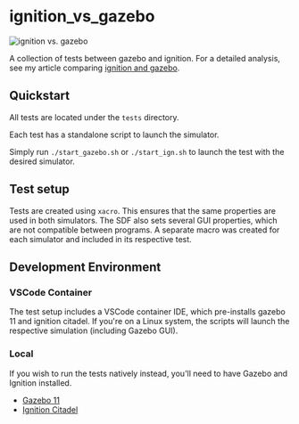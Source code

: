 # ignition_vs_gazebo

![ignition vs. gazebo](https://github.com/athackst/ignition_vs_gazebo/raw/main/.github/ignition_vs_gazebo.png)

A collection of tests between gazebo and ignition.  For a detailed analysis, see my article comparing [ignition and gazebo](https://www.allisonthackston.com/articles/ignition-vs-gazebo.html).

## Quickstart

All tests are located under the `tests` directory.

Each test has a standalone script to launch the simulator.

Simply run `./start_gazebo.sh` or `./start_ign.sh` to launch the test with the desired simulator.

## Test setup

Tests are created using `xacro`.  This ensures that the same properties are used in both simulators.  The SDF also sets several GUI properties, which are not compatible between programs.  A separate macro was created for each simulator and included in its respective test.

## Development Environment

### VSCode Container

The test setup includes a VSCode container IDE, which pre-installs gazebo 11 and ignition citadel.  If you're on a Linux system, the scripts will launch the respective simulation (including Gazebo GUI).

### Local

If you wish to run the tests natively instead, you'll need to have Gazebo and Ignition installed.

* [Gazebo 11](https://gazebosim.org/tutorials?tut=install_ubuntu&ver=11.0)
* [Ignition Citadel](https://ignitionrobotics.org/docs/citadel/install_ubuntu)
